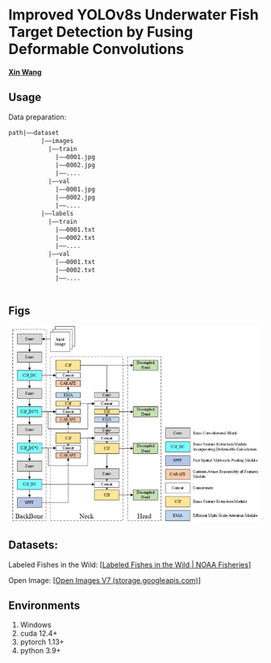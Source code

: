 # Improved YOLOv8s Underwater Fish Target Detection by Fusing Deformable Convolutions


#### [Xin Wang](https://github.com/WangXin81)




## Usage
Data preparation:

```
path|——dataset
         |——images
           |——train
             |——0001.jpg
             |——0002.jpg
             |——....
           |——val
             |——0001.jpg
             |——0002.jpg
             |——....
         |——labels
           |——train
             |——0001.txt
             |——0002.txt
             |——....
           |——val
             |——0001.txt
             |——0002.txt
             |——....
         
```



## Figs
![image](./Fig.png)


## Datasets:

Labeled Fishes in the Wild: 
[[Labeled Fishes in the Wild | NOAA Fisheries](https://www.fisheries.noaa.gov/west-coast/science-data/labeled-fishes-wild)]

Open Image: 
[[Open Images V7 (storage.googleapis.com)](https://storage.googleapis.com/openimages/web/index.html)]



## Environments

1. Windows 
2. cuda 12.4+
3. pytorch 1.13+
4. python 3.9+

